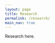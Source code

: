 ```yaml
---
layout: page
title: Research
permalink: /research/
main_nav: true
---
```


<p>Research here.</p>
